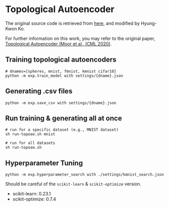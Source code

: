 # Topological Autoencoder
The original source code is retrieved from [here](https://osf.io/abuce/?view_only=f16d65d3f73e4918ad07cdd08a1a0d4b), and modified by Hyung-Kwon Ko.

For further information on this work, you may refer to the original paper, [Topological Autoencoder (Moor et al., ICML 2020)](https://arxiv.org/abs/1906.00722).


## Training topological autoencoders
```
# dnames=[spheres, mnist, fmnist, kmnist cifar10]
python -m exp.train_model with settings/{dname}.json
```

## Generating .csv files
```
python -m exp.save_csv with settings/{dname}.json
```

## Run training & generating all at once
```
# run for a specific dataset (e.g., MNIST dataset)
sh run-topoae.sh mnist

# run for all datasets
sh run-topoae.sh
```

## Hyperparameter Tuning
```
python -m exp.hyperparameter_search with ./settings/kmnist_search.json
```
Should be careful of the `scikit-learn` & `scikit-optimize` version.
- scikit-learn: 0.23.1
- scikit-optimize: 0.7.4
